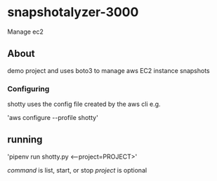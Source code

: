 # snapshotalyzer-3000
Manage ec2

## About

demo project and uses boto3 to manage aws EC2 instance snapshots

### Configuring

shotty uses the config file created by the aws cli e.g.

'aws configure --profile shotty'

## running

'pipenv run shotty.py <command>
<--project=PROJECT>'

*command* is list, start, or stop
*project* is optional
